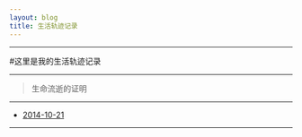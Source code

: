 ```yaml
---
layout: blog
title: 生活轨迹记录
---
```


-----------------------------------------------


#这里是我的生活轨迹记录

******
> 生命流逝的证明

******

* [2014-10-21](/life/2014/2014-10-21.html)


******

